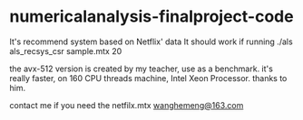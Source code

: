# numericalanalysis-finalproject-code
It's recommend system based on Netflix' data
It should work if running ./als als_recsys_csr sample.mtx 20

the avx-512 version is created by my teacher, use as a benchmark.
it's really faster, on 160 CPU threads machine, Intel Xeon Processor.
thanks to him.

contact me if you need the netfilx.mtx
wanghemeng@163.com
